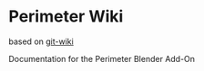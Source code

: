 # Perimeter Wiki

based on [git-wiki](https://github.com/Drassil/git-wiki)

Documentation for the Perimeter Blender Add-On